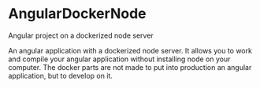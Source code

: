 # AngularDockerNode
Angular project on a dockerized node server

An angular application with a dockerized node server. 
It allows you to work and compile your angular application without installing node on your computer. 
The docker parts are not made to put into production an angular application, but to develop on it.
